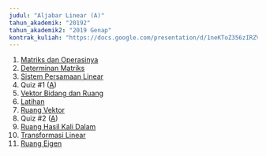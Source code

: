 ```yaml
---
judul: "Aljabar Linear (A)"
tahun_akademik: "20192"
tahun_akademik2: "2019 Genap"
kontrak_kuliah: "https://docs.google.com/presentation/d/1neKToZ356zIRZVX_tFmQWfSrqWsEpcImHKObDeDP9gw/edit?usp=sharing"
---
```


1. [Matriks dan Operasinya](https://docs.google.com/presentation/d/1abgcKiPUZhp0bxEFI6zUTq1JF-JuGuLB2Vbmqw0gEW4/edit?usp=sharing)
2. [Determinan Matriks](#)
3. [Sistem Persamaan Linear](#)
4. Quiz #1 ([A](#))
5. [Vektor Bidang dan Ruang](#)
6. [Latihan](#)
7. [Ruang Vektor](#)
8. Quiz #2 ([A](#))
9. [Ruang Hasil Kali Dalam](#)
10. [Transformasi Linear](#)
11. [Ruang Eigen](#)